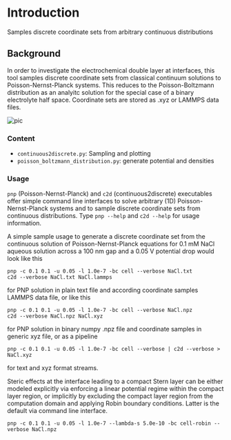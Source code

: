 # Introduction
Samples discrete coordinate sets from arbitrary continuous distributions

## Background
In order to investigate the electrochemical double layer at interfaces, this tool samples discrete coordinate sets from classical continuum solutions to Poisson-Nernst-Planck systems. This reduces to the Poisson-Boltzmann distribution as an analyitc solution for the special case of a binary electrolyte half space. Coordinate sets are stored as .xyz or LAMMPS data files.

![pic](poisson-bolzmann-sketch.png)

### Content
* `continuous2discrete.py`: Sampling and plotting
* `poisson_boltzmann_distribution.py`: generate potential and densities

### Usage
`pnp` (Poisson-Nernst-Planck) and `c2d` (continuous2discrete) executables
offer simple command line interfaces to solve arbitrary (1D)
Poisson-Nernst-Planck systems and to sample discrete coordinate
sets from continuous distributions. Type `pnp --help` and `c2d --help` for
usage information.

A simple sample usage to generate a discrete coordinate set from
the continuous solution of Poisson-Nernst-Planck equations for
0.1 mM NaCl aqueous solution across a 100 nm gap and a 0.05 V potential drop
would look like this

    pnp -c 0.1 0.1 -u 0.05 -l 1.0e-7 -bc cell --verbose NaCl.txt
    c2d --verbose NaCl.txt NaCl.lammps

for PNP solution in plain text file and according coordinate samples LAMMPS
data file, or like this

    pnp -c 0.1 0.1 -u 0.05 -l 1.0e-7 -bc cell --verbose NaCl.npz
    c2d --verbose NaCl.npz NaCl.xyz

for PNP solution in binary numpy .npz file and coordinate samples in generic
xyz file, or as a pipeline

    pnp -c 0.1 0.1 -u 0.05 -l 1.0e-7 -bc cell --verbose | c2d --verbose > NaCl.xyz

for text and xyz format streams.

Steric effects at the interface leading to a compact Stern layer can be either
modeled explicitly via enforcing a linear potential regime within the compact
layer region, or implicitly by excluding the compact layer region from the
computation domain and applying Robin boundary conditions. Latter is the default
via command line interface.  

    pnp -c 0.1 0.1 -u 0.05 -l 1.0e-7 --lambda-s 5.0e-10 -bc cell-robin --verbose NaCl.npz
